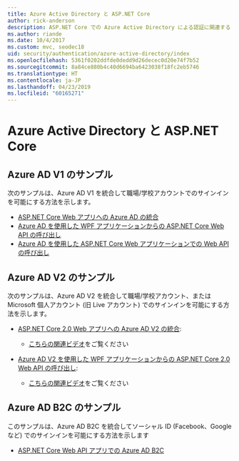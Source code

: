 ```yaml
---
title: Azure Active Directory と ASP.NET Core
author: rick-anderson
description: ASP.NET Core での Azure Active Directory による認証に関連するトピックについて説明します。
ms.author: riande
ms.date: 10/4/2017
ms.custom: mvc, seodec18
uid: security/authentication/azure-active-directory/index
ms.openlocfilehash: 5361f0202ddfde0dedd9d26decec0d20e74f7b52
ms.sourcegitcommit: 8a84ce880b4c40d6694ba6423038f18fc2eb5746
ms.translationtype: HT
ms.contentlocale: ja-JP
ms.lasthandoff: 04/23/2019
ms.locfileid: "60165271"
---
```

# <a name="azure-active-directory-with-aspnet-core"></a>Azure Active Directory と ASP.NET Core

## <a name="azure-ad-v1-samples"></a>Azure AD V1 のサンプル

次のサンプルは、Azure AD V1 を統合して職場/学校アカウントでのサインインを可能にする方法を示します。
* [ASP.NET Core Web アプリへの Azure AD の統合](https://azure.microsoft.com/documentation/samples/active-directory-dotnet-webapp-openidconnect-aspnetcore/)
* [Azure AD を使用した WPF アプリケーションからの ASP.NET Core Web API の呼び出し](https://azure.microsoft.com/documentation/samples/active-directory-dotnet-native-aspnetcore/)
* [Azure AD を使用した ASP.NET Core Web アプリケーションでの Web API の呼び出し](https://azure.microsoft.com/documentation/samples/active-directory-dotnet-webapp-webapi-openidconnect-aspnetcore/)

## <a name="azure-ad-v2-samples"></a>Azure AD V2 のサンプル

次のサンプルは、Azure AD V2 を統合して職場/学校アカウント、または Microsoft 個人アカウント (旧 Live アカウント) でのサインインを可能にする方法を示します。
* [ASP.NET Core 2.0 Web アプリへの Azure AD V2 の統合](https://github.com/Azure-Samples/active-directory-aspnetcore-webapp-openidconnect-v2): 
  * [こちらの関連ビデオ](https://channel9.msdn.com/Events/Build/2018/THR5001)をご覧ください 

* [Azure AD V2 を使用した WPF アプリケーションからの ASP.NET Core 2.0 Web API の呼び出し](https://github.com/azure-samples/active-directory-dotnet-native-aspnetcore-v2): 
  * [こちらの関連ビデオ](https://channel9.msdn.com/Events/Build/2018/THR5000)をご覧ください

## <a name="azure-ad-b2c-sample"></a>Azure AD B2C のサンプル

このサンプルは、Azure AD B2C を統合してソーシャル ID (Facebook、Google など) でのサインインを可能にする方法を示します
* [ASP.NET Core Web API アプリでの Azure AD B2C](https://azure.microsoft.com/resources/samples/active-directory-b2c-dotnetcore-webapi/)
